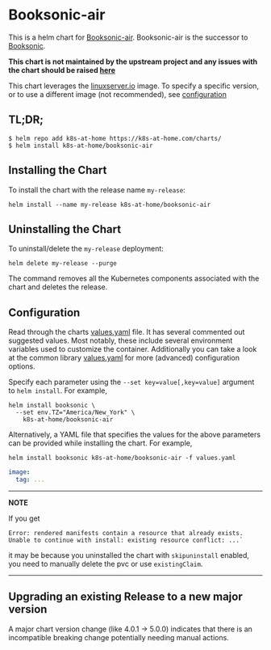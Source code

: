 # Booksonic-air

This is a helm chart for [Booksonic-air](https://github.com/popeen/Booksonic-Air).
Booksonic-air is the successor to [Booksonic](https://github.com/popeen/Booksonic-Air#history).

**This chart is not maintained by the upstream project and any issues with the chart should be raised [here](https://github.com/k8s-at-home/charts/issues/new/choose)**

This chart leverages the [linuxserver.io](https://hub.docker.com/r/linuxserver/booksonic-air) image. To specify a specific version, or to use a different image (not recommended),
see [configuration](#configuration)

## TL;DR;

```shell
$ helm repo add k8s-at-home https://k8s-at-home.com/charts/
$ helm install k8s-at-home/booksonic-air
```

## Installing the Chart

To install the chart with the release name `my-release`:

```console
helm install --name my-release k8s-at-home/booksonic-air
```

## Uninstalling the Chart

To uninstall/delete the `my-release` deployment:

```console
helm delete my-release --purge
```

The command removes all the Kubernetes components associated with the chart and deletes the release.

## Configuration
Read through the charts [values.yaml](https://github.com/k8s-at-home/charts/blob/master/charts/booksonic-air/values.yaml)
file. It has several commented out suggested values. Most notably, these include several environment variables used to
customize the container.
Additionally you can take a look at the common library [values.yaml](https://github.com/k8s-at-home/charts/blob/master/charts/common/values.yaml) for more (advanced) configuration options.

Specify each parameter using the `--set key=value[,key=value]` argument to `helm install`. For example,
```console
helm install booksonic \
  --set env.TZ="America/New_York" \
    k8s-at-home/booksonic-air
```
Alternatively, a YAML file that specifies the values for the above parameters can be provided while installing the
chart. For example,
```console
helm install booksonic k8s-at-home/booksonic-air -f values.yaml 
```

```yaml
image:
  tag: ...
```

---
**NOTE**

If you get
```console
Error: rendered manifests contain a resource that already exists. Unable to continue with install: existing resource conflict: ...`
```
it may be because you uninstalled the chart with `skipuninstall` enabled, you need to manually delete the pvc or use `existingClaim`.

---

## Upgrading an existing Release to a new major version

A major chart version change (like 4.0.1 -> 5.0.0) indicates that there is an incompatible breaking change potentially needing manual actions.
